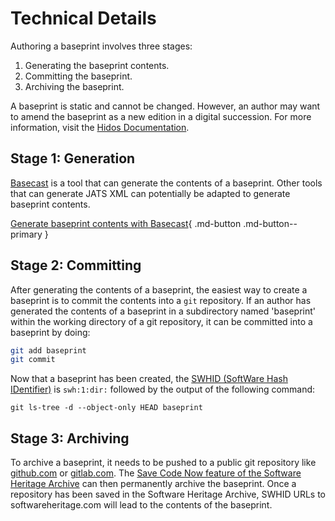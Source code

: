 # Technical Details

Authoring a baseprint involves three stages:

1. Generating the baseprint contents.
2. Committing the baseprint.
3. Archiving the baseprint.

A baseprint is static and cannot be changed.
However, an author may want to amend the baseprint as a new edition in a digital succession.
For more information,
 visit the [Hidos Documentation](https://hidos.readthedocs.io/en/latest/).

## Stage 1: Generation

[Basecast](https://try.perm.pub/basecast/) is a tool that can generate the contents of a baseprint.
Other tools that can generate JATS XML can potentially be adapted to generate
 baseprint contents.

[Generate baseprint contents with Basecast](https://try.perm.pub/basecast/){ .md-button .md-button--primary }


## Stage 2: Committing

After generating the contents of a baseprint, the easiest way to create a baseprint
 is to commit the contents into a `git` repository.
If an author has generated the contents of a baseprint in a subdirectory named
 'baseprint' within the working directory of a git repository,
 it can be committed into a baseprint by doing:

```bash
git add baseprint
git commit
```

Now that a baseprint has been created,
 the [SWHID (SoftWare Hash IDentifier)](https://swhid.org)
 is `swh:1:dir:` followed by the output of the following command:

```
git ls-tree -d --object-only HEAD baseprint
```


## Stage 3: Archiving

To archive a baseprint, it needs to be pushed to a public git repository like
 [github.com](https://github.com) or [gitlab.com](https://github.com).
The [Save Code Now feature of the Software Heritage
 Archive](https://archive.softwareheritage.org/save/)
 can then permanently archive the baseprint.
Once a repository has been saved in the Software Heritage Archive,
 SWHID URLs to softwareheritage.com will lead to the contents of the baseprint.
